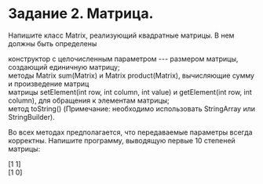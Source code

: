 # Задание 2. Матрица.
Напишите класс Matrix, реализующий квадратные матрицы. В нем должны быть определены
 
конструктор с целочисленным параметром --- размером матрицы, создающий единичную матрицу;	  
методы Matrix sum(Matrix) и Matrix product(Matrix), вычисляющие сумму и произведение матриц	  
матрицы setElement(int row, int column, int value) и getElement(int row, int column), для 	обращения к 	элементам матрицы;  
метод 	toString() (Примечание: необходимо использовать StringArray или StringBuilder).

Во всех методах предполагается, что передаваемые параметры всегда корректны.
Напишите программу, выводящую первые 10 степеней матрицы:

[1 1]  
[1 0]
